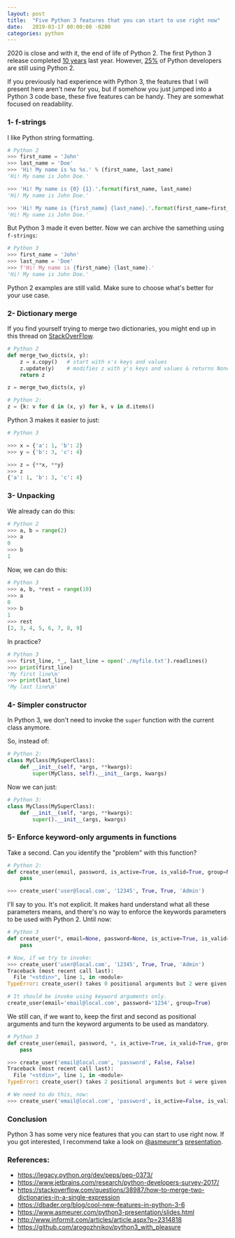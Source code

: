 ```yaml
---
layout: post
title:  "Five Python 3 features that you can start to use right now"
date:   2019-03-17 00:00:00 -0200
categories: python
---
```


2020 is close and with it, the end of life of Python 2. The first Python 3 release completed [10 years](https://www.python.org/download/releases/3.0/) last year. However, [25%](https://www.jetbrains.com/research/python-developers-survey-2017/) of Python developers are still using Python 2.

If you previously had experience with Python 3, the features that I
will present here aren't new for you, but if somehow you just jumped
into a Python 3 code base, these five features can be handy.
They are somewhat focused on readability.


### 1- f-strings

I like Python string formatting.

```python
# Python 2
>>> first_name = 'John'
>>> last_name = 'Doe'
>>> 'Hi! My name is %s %s.' % (first_name, last_name)
'Hi! My name is John Doe.'

>>> 'Hi! My name is {0} {1}.'.format(first_name, last_name)
'Hi! My name is John Doe.'

>>> 'Hi! My name is {first_name} {last_name}.'.format(first_name=first_name, last_name=last_name)
'Hi! My name is John Doe.'
```

But Python 3 made it even better. Now we can archive the samething using `f-strings`:

```python
# Python 3
>>> first_name = 'John'
>>> last_name = 'Doe'
>>> f'Hi! My name is {first_name} {last_name}.'
'Hi! My name is John Doe.'
```

Python 2 examples are still valid. Make sure to choose what's better for your use case.


### 2- Dictionary merge
If you find yourself trying to merge two dictionaries, you might end up in this thread on [StackOverFlow](https://stackoverflow.com/questions/38987/how-to-merge-two-dictionaries-in-a-single-expression).

```python
# Python 2
def merge_two_dicts(x, y):
    z = x.copy()   # start with x's keys and values
    z.update(y)    # modifies z with y's keys and values & returns None
    return z

z = merge_two_dicts(x, y)

# Python 2:
z = {k: v for d in (x, y) for k, v in d.items()
```

Python 3 makes it easier to just:

```python
# Python 3

>>> x = {'a': 1, 'b': 2}
>>> y = {'b': 3, 'c': 4}

>>> z = {**x, **y}
>>> z
{'a': 1, 'b': 3, 'c': 4}

```


### 3- Unpacking

We already can do this:

```python
# Python 2
>>> a, b = range(2)
>>> a
0
>>> b
1
```

Now, we can do this:

```python
# Python 3
>>> a, b, *rest = range(10)
>>> a
0
>>> b
1
>>> rest
[2, 3, 4, 5, 6, 7, 8, 9]
```

In practice?

```python
# Python 3
>>> first_line, *_, last_line = open('./myfile.txt').readlines()
>>> print(first_line)
'My first line\n'
>>> print(last_line)
'My last line\n'

```


### 4- Simpler constructor

In Python 3, we don't need to invoke the `super` function with the current class anymore.

So, instead of:
```python
# Python 2:
class MyClass(MySuperClass):
    def __init__(self, *args, **kwargs):
        super(MyClass, self).__init__(args, kwargs)
```

Now we can just:

```python
# Python 3:
class MyClass(MySuperClass):
    def __init__(self, *args, **kwargs):
        super().__init__(args, kwargs)
```


### 5- Enforce keyword-only arguments in functions
Take a second. Can you identify the "problem" with this function?

```python
# Python 2:
def create_user(email, password, is_active=True, is_valid=True, group=None):
    pass

>>> create_user('user@local.com', '12345', True, True, 'Admin')
```

I'll say to you. It's not explicit. It makes hard understand what all these parameters means, and there's no way to enforce the keywords parameters to be used with Python 2. Until now:

```python
# Python 3
def create_user(*, email=None, password=None, is_active=True, is_valid=True, group=None):
    pass

# Now, if we try to invoke:
>>> create_user('user@local.com', '12345', True, True, 'Admin')
Traceback (most recent call last):
  File "<stdin>", line 1, in <module>
TypeError: create_user() takes 0 positional arguments but 2 were given

# It should be invoke using keyword arguments only.
create_user(email='email@local.com', password='1234', group=True)
```

We still can, if we want to, keep the first and second as positional arguments and turn the keyword arguments to be used as mandatory.

```python
# Python 3
def create_user(email, password, *, is_active=True, is_valid=True, group=None):
    pass

>>> create_user('email@local.com', 'password', False, False)
Traceback (most recent call last):
  File "<stdin>", line 1, in <module>
TypeError: create_user() takes 2 positional arguments but 4 were given

# We need to do this, now:
>>> create_user('email@local.com', 'password', is_active=False, is_valid=False)
```


### Conclusion
Python 3 has some very nice features that you can start to use right now. If you got interested, I recommend take a look on [@asmeurer's](https://twitter.com/asmeurer) [presentation](https://www.asmeurer.com/python3-presentation/slides.html). 



### References:
- <https://legacy.python.org/dev/peps/pep-0373/>
- <https://www.jetbrains.com/research/python-developers-survey-2017/>
- <https://stackoverflow.com/questions/38987/how-to-merge-two-dictionaries-in-a-single-expression>
- <https://dbader.org/blog/cool-new-features-in-python-3-6>
- <https://www.asmeurer.com/python3-presentation/slides.html>
- <http://www.informit.com/articles/article.aspx?p=2314818>
- <https://github.com/arogozhnikov/python3_with_pleasure>

